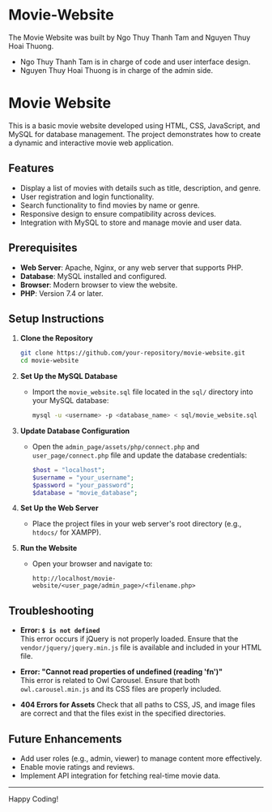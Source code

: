 # Movie-Website
The Movie Website was built by Ngo Thuy Thanh Tam and Nguyen Thuy Hoai Thuong. 
 + Ngo Thuy Thanh Tam is in charge of code and user interface design.
 + Nguyen Thuy Hoai Thuong is in charge of the admin side.



# Movie Website

This is a basic movie website developed using HTML, CSS, JavaScript, and MySQL for database management. The project demonstrates how to create a dynamic and interactive movie web application.

## Features
- Display a list of movies with details such as title, description, and genre.
- User registration and login functionality.
- Search functionality to find movies by name or genre.
- Responsive design to ensure compatibility across devices.
- Integration with MySQL to store and manage movie and user data.

## Prerequisites
- **Web Server**: Apache, Nginx, or any web server that supports PHP.
- **Database**: MySQL installed and configured.
- **Browser**: Modern browser to view the website.
- **PHP**: Version 7.4 or later.

## Setup Instructions

1. **Clone the Repository**
   ```bash
   git clone https://github.com/your-repository/movie-website.git
   cd movie-website
   ```

2. **Set Up the MySQL Database**
   - Import the `movie_website.sql` file located in the `sql/` directory into your MySQL database:
     ```bash
     mysql -u <username> -p <database_name> < sql/movie_website.sql
     ```

3. **Update Database Configuration**
   - Open the `admin_page/assets/php/connect.php` and `user_page/connect.php` file and update the database credentials:
     ```php
     $host = "localhost";
     $username = "your_username";
     $password = "your_password";
     $database = "movie_database";
     ```

4. **Set Up the Web Server**
   - Place the project files in your web server's root directory (e.g., `htdocs/` for XAMPP).

5. **Run the Website**
   - Open your browser and navigate to:
     ```
     http://localhost/movie-website/<user_page/admin_page>/<filename.php>
     ```

## Troubleshooting

- **Error: `$ is not defined`**  
  This error occurs if jQuery is not properly loaded. Ensure that the `vendor/jquery/jquery.min.js` file is available and included in your HTML file.

- **Error: "Cannot read properties of undefined (reading 'fn')"**  
  This error is related to Owl Carousel. Ensure that both `owl.carousel.min.js` and its CSS files are properly included.

- **404 Errors for Assets**
  Check that all paths to CSS, JS, and image files are correct and that the files exist in the specified directories.

## Future Enhancements
- Add user roles (e.g., admin, viewer) to manage content more effectively.
- Enable movie ratings and reviews.
- Implement API integration for fetching real-time movie data.

---
Happy Coding!